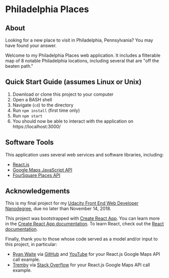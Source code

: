 # Philadelphia Places

## About

Looking for a new place to visit in Philadelphia, Pennsylvania? You may have found your answer.

Welcome to my Philadelphia Places web application. It includes a filterable map of 8 notable Philadelphia locations, including several that are "off the beaten path."

## Quick Start Guide (assumes Linux or Unix)

1. Download or clone this project to your computer
2. Open a BASH shell
3. Navigate (`cd`) to the directory
4. Run `npm install` (first time only)
5. Run `npm start`
6. You should now be able to interact with the application on https://localhost:3000/

## Software Tools

This application uses several web services and software libraries, including:

* [React.js](https://reactjs.org/)
* [Google Maps JavaScript API](https://developers.google.com/maps/documentation/javascript/tutorial)
* [FourSquare Places API](https://developer.foursquare.com/docs/api)

## Acknowledgements

This is my final project for my [Udacity Front End Web Developer Nanodegree](https://www.udacity.com/course/front-end-web-developer-nanodegree--nd001), due no later than November 14, 2018.

This project was bootstrapped with [Create React App](https://github.com/facebook/create-react-app). You can learn more in the [Create React App documentation](https://facebook.github.io/create-react-app/docs/getting-started). To learn React, check out the [React documentation](https://reactjs.org/).

Finally, thank you to those whose code served as a model and/or input to this project, in particular:
* [Ryan Waite](https://github.com/ryanwaite28) via [GitHub](https://github.com/ryanwaite28/udacity-fend-p7) and [YouTube](https://www.youtube.com/watch?v=5J6fs_BlVC0&feature=youtu.be) for your React.js Google Maps API call example.
* [Tremby](https://stackoverflow.com/users/496046/tremby) via [Stack Overflow](https://stackoverflow.com/questions/48493960/using-google-map-in-react-component) for your React.js Google Maps API call example.